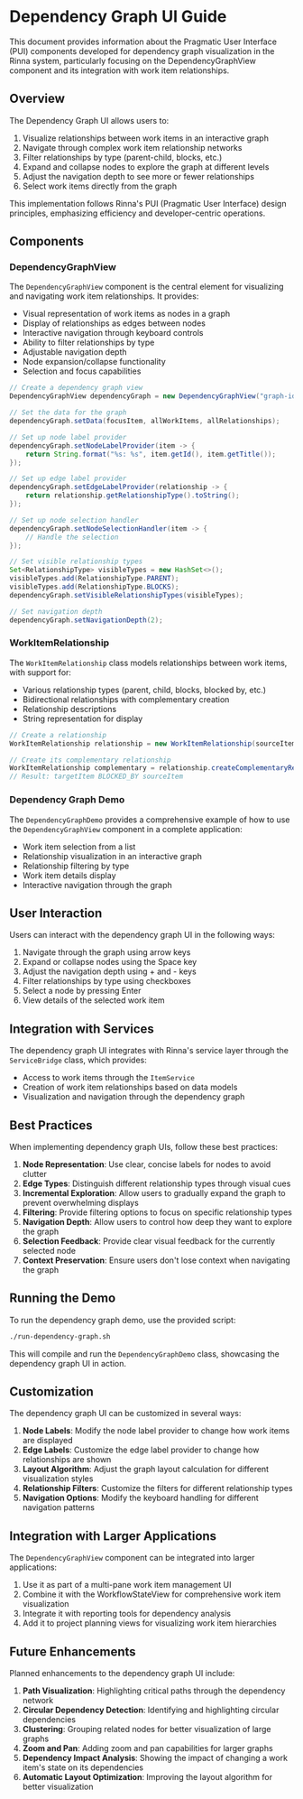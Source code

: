 # Dependency Graph UI Guide

This document provides information about the Pragmatic User Interface (PUI) components developed for dependency graph visualization in the Rinna system, particularly focusing on the DependencyGraphView component and its integration with work item relationships.

## Overview

The Dependency Graph UI allows users to:

1. Visualize relationships between work items in an interactive graph
2. Navigate through complex work item relationship networks
3. Filter relationships by type (parent-child, blocks, etc.)
4. Expand and collapse nodes to explore the graph at different levels
5. Adjust the navigation depth to see more or fewer relationships
6. Select work items directly from the graph

This implementation follows Rinna's PUI (Pragmatic User Interface) design principles, emphasizing efficiency and developer-centric operations.

## Components

### DependencyGraphView

The `DependencyGraphView` component is the central element for visualizing and navigating work item relationships. It provides:

- Visual representation of work items as nodes in a graph
- Display of relationships as edges between nodes
- Interactive navigation through keyboard controls
- Ability to filter relationships by type
- Adjustable navigation depth
- Node expansion/collapse functionality
- Selection and focus capabilities

```java
// Create a dependency graph view
DependencyGraphView dependencyGraph = new DependencyGraphView("graph-id", width, height);

// Set the data for the graph
dependencyGraph.setData(focusItem, allWorkItems, allRelationships);

// Set up node label provider
dependencyGraph.setNodeLabelProvider(item -> {
    return String.format("%s: %s", item.getId(), item.getTitle());
});

// Set up edge label provider
dependencyGraph.setEdgeLabelProvider(relationship -> {
    return relationship.getRelationshipType().toString();
});

// Set up node selection handler
dependencyGraph.setNodeSelectionHandler(item -> {
    // Handle the selection
});

// Set visible relationship types
Set<RelationshipType> visibleTypes = new HashSet<>();
visibleTypes.add(RelationshipType.PARENT);
visibleTypes.add(RelationshipType.BLOCKS);
dependencyGraph.setVisibleRelationshipTypes(visibleTypes);

// Set navigation depth
dependencyGraph.setNavigationDepth(2);
```

### WorkItemRelationship

The `WorkItemRelationship` class models relationships between work items, with support for:

- Various relationship types (parent, child, blocks, blocked by, etc.)
- Bidirectional relationships with complementary creation
- Relationship descriptions
- String representation for display

```java
// Create a relationship
WorkItemRelationship relationship = new WorkItemRelationship(sourceItem, targetItem, RelationshipType.BLOCKS);

// Create its complementary relationship
WorkItemRelationship complementary = relationship.createComplementaryRelationship();
// Result: targetItem BLOCKED_BY sourceItem
```

### Dependency Graph Demo

The `DependencyGraphDemo` provides a comprehensive example of how to use the `DependencyGraphView` component in a complete application:

- Work item selection from a list
- Relationship visualization in an interactive graph
- Relationship filtering by type
- Work item details display
- Interactive navigation through the graph

## User Interaction

Users can interact with the dependency graph UI in the following ways:

1. Navigate through the graph using arrow keys
2. Expand or collapse nodes using the Space key
3. Adjust the navigation depth using + and - keys
4. Filter relationships by type using checkboxes
5. Select a node by pressing Enter
6. View details of the selected work item

## Integration with Services

The dependency graph UI integrates with Rinna's service layer through the `ServiceBridge` class, which provides:

- Access to work items through the `ItemService`
- Creation of work item relationships based on data models
- Visualization and navigation through the dependency graph

## Best Practices

When implementing dependency graph UIs, follow these best practices:

1. **Node Representation**: Use clear, concise labels for nodes to avoid clutter
2. **Edge Types**: Distinguish different relationship types through visual cues
3. **Incremental Exploration**: Allow users to gradually expand the graph to prevent overwhelming displays
4. **Filtering**: Provide filtering options to focus on specific relationship types
5. **Navigation Depth**: Allow users to control how deep they want to explore the graph
6. **Selection Feedback**: Provide clear visual feedback for the currently selected node
7. **Context Preservation**: Ensure users don't lose context when navigating the graph

## Running the Demo

To run the dependency graph demo, use the provided script:

```bash
./run-dependency-graph.sh
```

This will compile and run the `DependencyGraphDemo` class, showcasing the dependency graph UI in action.

## Customization

The dependency graph UI can be customized in several ways:

1. **Node Labels**: Modify the node label provider to change how work items are displayed
2. **Edge Labels**: Customize the edge label provider to change how relationships are shown
3. **Layout Algorithm**: Adjust the graph layout calculation for different visualization styles
4. **Relationship Filters**: Customize the filters for different relationship types
5. **Navigation Options**: Modify the keyboard handling for different navigation patterns

## Integration with Larger Applications

The `DependencyGraphView` component can be integrated into larger applications:

1. Use it as part of a multi-pane work item management UI
2. Combine it with the WorkflowStateView for comprehensive work item visualization
3. Integrate it with reporting tools for dependency analysis
4. Add it to project planning views for visualizing work item hierarchies

## Future Enhancements

Planned enhancements to the dependency graph UI include:

1. **Path Visualization**: Highlighting critical paths through the dependency network
2. **Circular Dependency Detection**: Identifying and highlighting circular dependencies
3. **Clustering**: Grouping related nodes for better visualization of large graphs
4. **Zoom and Pan**: Adding zoom and pan capabilities for larger graphs
5. **Dependency Impact Analysis**: Showing the impact of changing a work item's state on its dependencies
6. **Automatic Layout Optimization**: Improving the layout algorithm for better visualization